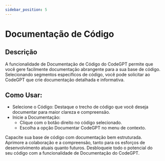 ```yaml
---
sidebar_position: 5
---
```


# Documentação de Código

## Descrição
A funcionalidade de Documentação de Código do CodeGPT permite que você gere facilmente documentação abrangente para a sua base de código. Selecionando segmentos específicos de código, você pode solicitar ao CodeGPT que crie documentação detalhada e informativa.

## Como Usar:
- Selecione o Código: Destaque o trecho de código que você deseja documentar para maior clareza e compreensão.
- Inicie a Documentação:
    - Clique com o botão direito no código selecionado.
    - Escolha a opção Documentar CodeGPT no menu de contexto.

Capacite sua base de código com documentação bem estruturada. Aprimore a colaboração e a compreensão, tanto para os esforços de desenvolvimento atuais quanto futuros. Desbloqueie todo o potencial do seu código com a funcionalidade de Documentação do CodeGPT.
